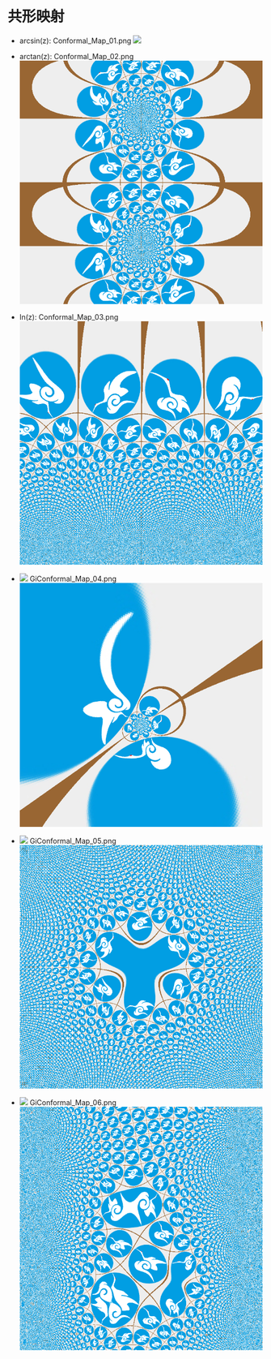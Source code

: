 # 共形映射
* arcsin(z): Conformal_Map_01.png
![](../Conformal_Map_01.png)


* arctan(z): Conformal_Map_02.png
![](/001_ConformalMapping/Conformal_Map_02.png)


* ln(z): Conformal_Map_03.png
![](/001_ConformalMapping/Conformal_Map_03.png)


* ![](http://latex.codecogs.com/gif.latex?{f}(z)=\\frac{z&plus;{i}-0.2}{2z&plus;1})
GiConformal_Map_04.png
![](/001_ConformalMapping/GiConformal_Map_04.png)


* ![](http://latex.codecogs.com/gif.latex?{f}(z)={{(z&plus;{i}-0.2)}^{1/3}})
GiConformal_Map_05.png
![](/001_ConformalMapping/GiConformal_Map_05.png)


* ![](http://latex.codecogs.com/gif.latex?{if}(z)=\\sin&space;z&plus;\\frac{{(z&plus;i-0.2)}^{2}}{3})
GiConformal_Map_06.png
![](/001_ConformalMapping/GiConformal_Map_06.png)
